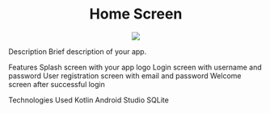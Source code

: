 <h1 align="center"> Home Screen </h1>
<p align="center">
<img src="http://img.shields.io/static/v1?label=STATUS&message=EM%20DESENVOLVIMENTO&color=GREEN&style=for-the-badge"/>
</p>

Description
Brief description of your app.

Features
Splash screen with your app logo
Login screen with username and password
User registration screen with email and password
Welcome screen after successful login

Technologies Used
Kotlin
Android Studio
SQLite
